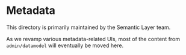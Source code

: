 # Metadata

This directory is primarily maintained by the Semantic Layer team.

As we revamp various metadata-related UIs, most of the content from `admin/datamodel` will eventually be moved here.
